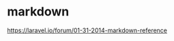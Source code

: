 # markdown

<!-- Contenuto migrato da _docs/markdown.txt -->

https://laravel.io/forum/01-31-2014-markdown-reference